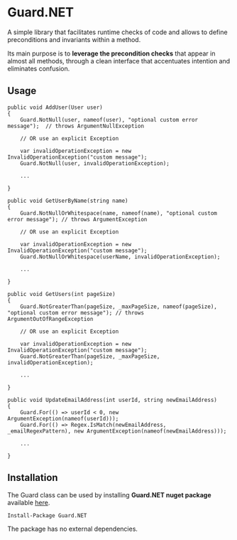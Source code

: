 # Guard.NET

A simple library that facilitates runtime checks of code and allows to define preconditions and invariants within a method.

Its main purpose is to **leverage the precondition checks** that appear in almost all methods, through a clean interface that accentuates intention and eliminates confusion.

## Usage 



```<language>
public void AddUser(User user)
{
    Guard.NotNull(user, nameof(user), "optional custom error message");  // throws ArgumentNullException
	
    // OR use an explicit Exception
    
    var invalidOperationException = new InvalidOperationException("custom message");
    Guard.NotNull(user, invalidOperationException); 
    
    ...

}
```

```<language>
public void GetUserByName(string name)
{
    Guard.NotNullOrWhitespace(name, nameof(name), "optional custom error message"); // throws ArgumentException

    // OR use an explicit Exception
    
    var invalidOperationException = new InvalidOperationException("custom message");
    Guard.NotNullOrWhitespace(userName, invalidOperationException);
    
    ...
	
}
```

```<language>
public void GetUsers(int pageSize)
{
    Guard.NotGreaterThan(pageSize, _maxPageSize, nameof(pageSize), "optional custom error message"); // throws ArgumentOutOfRangeException

    // OR use an explicit Exception
    
    var invalidOperationException = new InvalidOperationException("custom message");
    Guard.NotGreaterThan(pageSize, _maxPageSize, invalidOperationException);
    
    ...
	
}
```

```<language>
public void UpdateEmailAddress(int userId, string newEmailAddress)
{
    Guard.For(() => userId < 0, new ArgumentException(nameof(userId)));
    Guard.For(() => Regex.IsMatch(newEmailAddress, _emailRegexPattern), new ArgumentException(nameof(newEmailAddress)));

    ...
	
}
```


## Installation
The Guard class can be used by installing **Guard.NET nuget package** available [here](https://www.nuget.org/packages/Guard.NET/).

```<language>
Install-Package Guard.NET
```

The package has no external dependencies.

